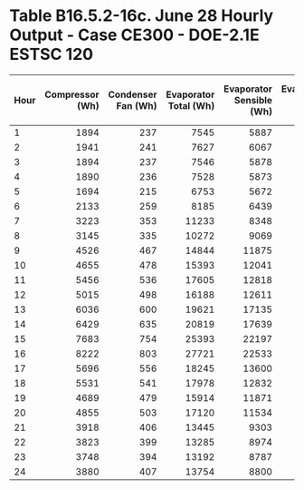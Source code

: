 # Table B16.5.2-16c. June 28 Hourly Output - Case CE300 - DOE-2.1E ESTSC 120
| Hour | Compressor (Wh) | Condenser Fan (Wh) | Evaporator Total (Wh) | Evaporator Sensible (Wh) | Evaporator Latent (Wh) | Zone Humidity Ratio (kg/kg) |  COP2 | Outdoor Drybulb (C) | Entering Drybulb (C) | Entering Wetbulb (C) | Outdoor Humidity Ratio (kg/kg) | 
|:---- | ---------------:| ------------------:| ---------------------:| ------------------------:| ----------------------:| ---------------------------:| -----:| -------------------:| --------------------:| --------------------:| ------------------------------:| 
| 1    |            1894 |                237 |                  7545 |                     5887 |                   1658 |                      0.0094 | 3.541 |               17.78 |                23.83 |                17.34 |                         0.0114 | 
| 2    |            1941 |                241 |                  7627 |                     6067 |                   1560 |                      0.0093 | 3.495 |               18.33 |                23.94 |                17.29 |                         0.0112 | 
| 3    |            1894 |                237 |                  7546 |                     5878 |                   1668 |                      0.0094 | 3.541 |               17.78 |                23.83 |                17.37 |                         0.0114 | 
| 4    |            1890 |                236 |                  7528 |                     5873 |                   1655 |                      0.0094 | 3.541 |               17.78 |                23.83 |                17.37 |                         0.0114 | 
| 5    |            1694 |                215 |                  6753 |                     5672 |                   1081 |                      0.0090 | 3.537 |               17.22 |                23.78 |                16.94 |                         0.0103 | 
| 6    |            2133 |                259 |                  8185 |                     6439 |                   1747 |                      0.0092 | 3.422 |               19.44 |                24.11 |                17.30 |                         0.0113 | 
| 7    |            3223 |                353 |                 11233 |                     8348 |                   2885 |                      0.0098 | 3.141 |               25.00 |                24.94 |                18.23 |                         0.0133 | 
| 8    |            3145 |                335 |                 10272 |                     9069 |                   1203 |                      0.0094 | 2.952 |               27.22 |                25.28 |                17.78 |                         0.0109 | 
| 9    |            4526 |                467 |                 14844 |                    11875 |                   2969 |                      0.0099 | 2.973 |               28.89 |                25.56 |                18.28 |                         0.0117 | 
| 10   |            4655 |                478 |                 15393 |                    12041 |                   3352 |                      0.0102 | 2.999 |               28.89 |                25.56 |                18.60 |                         0.0125 | 
| 11   |            5456 |                536 |                 17605 |                    12818 |                   4787 |                      0.0107 | 2.938 |               31.11 |                25.89 |                19.33 |                         0.0148 | 
| 12   |            5015 |                498 |                 16188 |                    12611 |                   3577 |                      0.0108 | 2.936 |               30.56 |                25.83 |                19.23 |                         0.0134 | 
| 13   |            6036 |                600 |                 19621 |                    17135 |                   2486 |                      0.0102 | 2.957 |               31.11 |                25.94 |                18.64 |                         0.0115 | 
| 14   |            6429 |                635 |                 20819 |                    17639 |                   3180 |                      0.0100 | 2.947 |               31.67 |                26.06 |                18.60 |                         0.0121 | 
| 15   |            7683 |                754 |                 25393 |                    22197 |                   3196 |                      0.0098 | 3.010 |               32.22 |                26.11 |                18.46 |                         0.0119 | 
| 16   |            8222 |                803 |                 27721 |                    22533 |                   5188 |                      0.0098 | 3.072 |               32.22 |                26.17 |                18.76 |                         0.0144 | 
| 17   |            5696 |                556 |                 18245 |                    13600 |                   4644 |                      0.0107 | 2.918 |               31.67 |                26.06 |                19.35 |                         0.0146 | 
| 18   |            5531 |                541 |                 17978 |                    12832 |                   5146 |                      0.0112 | 2.961 |               31.11 |                25.94 |                19.68 |                         0.0157 | 
| 19   |            4689 |                479 |                 15914 |                    11871 |                   4043 |                      0.0111 | 3.079 |               28.33 |                25.50 |                19.40 |                         0.0143 | 
| 20   |            4855 |                503 |                 17120 |                    11534 |                   5586 |                      0.0113 | 3.195 |               27.22 |                25.33 |                19.76 |                         0.0164 | 
| 21   |            3918 |                406 |                 13445 |                     9303 |                   4142 |                      0.0113 | 3.109 |               27.22 |                25.33 |                19.76 |                         0.0164 | 
| 22   |            3823 |                399 |                 13285 |                     8974 |                   4311 |                      0.0114 | 3.147 |               26.67 |                25.22 |                19.80 |                         0.0167 | 
| 23   |            3748 |                394 |                 13192 |                     8787 |                   4405 |                      0.0115 | 3.185 |               26.11 |                25.11 |                19.84 |                         0.0169 | 
| 24   |            3880 |                407 |                 13754 |                     8800 |                   4955 |                      0.0117 | 3.208 |               26.11 |                25.11 |                20.06 |                         0.0178 | 


